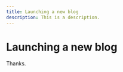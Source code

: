 ```yaml
---
title: Launching a new blog
description: This is a description.
---
```


# Launching a new blog
Thanks.
